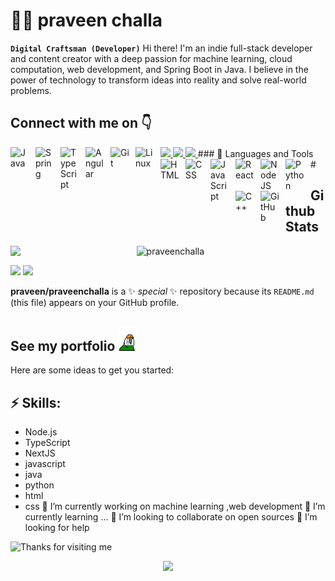 # 🏄‍♂️ praveen challa
**`Digital Craftsman (Developer)`**
Hi there! I'm an indie full-stack developer and content creator with a deep passion for machine learning, cloud computation, web development, and Spring Boot in Java. I believe in the power of technology to transform ideas into reality and solve real-world problems.
<h2> Connect with me on 👇</h2>
<a href="https://www.linkedin.com/in/praveen-challa-6043a3276" target="_blank">
<img src="https://img.shields.io/badge/LinkedIn--blue"/> 
<a href="(https://x.com/praveencha75984)" target="_blank">
<img src="https://img.shields.io/badge/Twitter--blue" />
</a>
</a> 
<a href="(https://leetcode.com/u/Arjunkrishna1234/)" target="_blank">
<img src="https://img.shields.io/badge/LeetCode--blue" />
</a>
### 🧰 Languages and Tools

<img align="left" alt="Java" width="30px" style="padding-right:10px;" src="https://cdn.jsdelivr.net/gh/devicons/devicon/icons/java/java-original.svg"/>
<img align="left" alt="Spring" width="30px" style="padding-right:10px;" src="https://cdn.jsdelivr.net/gh/devicons/devicon/icons/spring/spring-original.svg" />
<img align="left" alt="TypeScript" width="30px" style="padding-right:10px;" src="https://cdn.jsdelivr.net/gh/devicons/devicon/icons/typescript/typescript-plain.svg" />
<img align="left" alt="Angular" width="30px" style="padding-right:10px;" src="https://cdn.jsdelivr.net/gh/devicons/devicon/icons/angularjs/angularjs-plain.svg" />
<img align="left" alt="Git" width="30px" style="padding-right:10px;" src="https://cdn.jsdelivr.net/gh/devicons/devicon/icons/git/git-original.svg" />
<img align="left" alt="Linux" width="30px" style="padding-right:10px;" src="https://cdn.jsdelivr.net/gh/devicons/devicon/icons/linux/linux-original.svg" />
<img align="left" alt="HTML" width="30px" style="padding-right:10px;" src="https://cdn.jsdelivr.net/gh/devicons/devicon/icons/html5/html5-plain.svg" />
<img align="left" alt="CSS" width="30px" style="padding-right:10px;" src="https://cdn.jsdelivr.net/gh/devicons/devicon/icons/css3/css3-plain.svg" />
<img align="left" alt="JavaScript" width="30px" style="padding-right:10px;" src="https://cdn.jsdelivr.net/gh/devicons/devicon/icons/javascript/javascript-plain.svg" />
<img align="left" alt="React" width="30px" style="padding-right:10px;" src="https://cdn.jsdelivr.net/gh/devicons/devicon/icons/react/react-original.svg" />
<img align="left" alt="NodeJS" width="30px" style="padding-right:10px;" src="https://cdn.jsdelivr.net/gh/devicons/devicon/icons/nodejs/nodejs-original.svg" />
<img align="left" alt="Python" width="30px" style="padding-right:10px;" src="https://cdn.jsdelivr.net/gh/devicons/devicon/icons/python/python-plain.svg" />
<img align="left" alt="C++" width="30px" style="padding-right:10px;" src="https://cdn.jsdelivr.net/gh/devicons/devicon/icons/cplusplus/cplusplus-line.svg" />
<img align="left" alt="GitHub" width="30px" style="padding-right:10px;" src="https://cdn.jsdelivr.net/gh/devicons/devicon/icons/github/github-original.svg" />
<br />
#

<h2> Github Stats </h2> 
<a href="https://github.com/praveenarjun/github-readme-stats"><img align="left" width="40%" src="https://github-readme-stats.vercel.app/api/top-langs/?username=praveenarjun&layout=compact&theme=tokyonight" /></a>
<img width="55%" src="https://github-readme-streak-stats.herokuapp.com/?user=praveenarjun&theme=tokyonight" alt="praveenchalla" />
<br/>

![](https://praveenarjun.com/ghpvc/?username=praveenchalla&color=brightgreen)
![](https://visitor-badge.glitch.me/badge?page_id=praveenarjun)

**praveen/praveenchalla** is a ✨ _special_ ✨ repository because its `README.md` (this file) appears on your GitHub profile.
<h2>See my portfolio <img src="https://raw.githubusercontent.com/ItsAnunesS/ItsAnunesS/master/src/img/parrots/flags/indiaparrot.gif" width="30" height="40"/></h2>
Here are some ideas to get you started:

## ⚡ Skills:
- Node.js
- TypeScript
- NextJS
- javascript
- java
- python
- html
- css
 🔭 I’m currently working on machine learning ,web development
 🌱 I’m currently learning ...
 👯 I’m looking to collaborate on open sources
 🤔 I’m looking for help 
 <img height="120" alt="Thanks for visiting me" width="100%" src="https://raw.githubusercontent.com/BrunnerLivio/brunnerlivio/master/images/marquee.svg"/>
<p align="center">
  <img src="https://capsule-render.vercel.app/api?type=waving&height=300&color=gradient&text=Input%20text"/>
</p>
